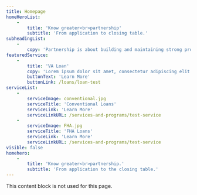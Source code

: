 ```yaml
---
title: Homepage
homeHeroList:
    -
        title: 'Know greater<br>partnership'
        subtitle: 'From application to closing table.'
subheadingList:
    -
        copy: 'Partnership is about building and maintaining strong professional relationships with our clients through individual attention and deep understanding of their needs and priorities.'
featuredService:
    -
        title: 'VA Loan'
        copy: 'Lorem ipsum dolor sit amet, consectetur adipiscing elit. Mauris aliquam ante erat, in auctor nulla pellentesque ac. Fusce at elit erat. Aliquam sed libero id purus finibus aliquet. Suspendisse in ipsum et lorem sagittis venenatis at et ipsum.'
        buttonText: 'Learn More'
        buttonLink: /loans/loan-test
serviceList:
    -
        serviceImage: conventional.jpg
        serviceTitle: 'Conventional Loans'
        serviceLink: 'Learn More'
        serviceLinkURL: /services-and-programs/test-service
    -
        serviceImage: FHA.jpg
        serviceTitle: 'FHA Loans'
        serviceLink: 'Learn More'
        serviceLinkURL: /services-and-programs/test-service
visible: false
homehero:
    -
        title: 'Know greater<br>partnership.'
        subtitle: 'From application to the closing table.'
---
```


This content block is not used for this page.
